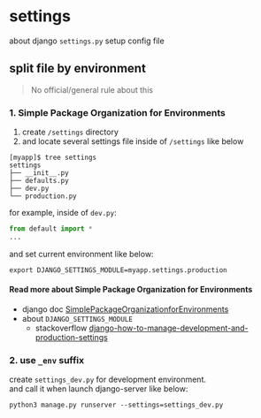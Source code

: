 # settings

about django `settings.py` setup config file

## split file by environment

> No official/general rule about this

### 1. Simple Package Organization for Environments

1. create `/settings` directory
2. and locate several settings file inside of `/settings` like below

```shell
[myapp]$ tree settings
settings
├── __init__.py
├── defaults.py
├── dev.py
└── production.py
```

for example, inside of `dev.py`:

```python
from default import *
...
```

and set current environment like below:

```shell
export DJANGO_SETTINGS_MODULE=myapp.settings.production
```

#### Read more about Simple Package Organization for Environments

- django doc [SimplePackageOrganizationforEnvironments](https://code.djangoproject.com/wiki/SplitSettings#SimplePackageOrganizationforEnvironments)
- about `DJANGO_SETTINGS_MODULE`
  - stackoverflow [django-how-to-manage-development-and-production-settings](https://stackoverflow.com/questions/10664244/django-how-to-manage-development-and-production-settings)

### 2. use `_env` suffix

create `settings_dev.py` for development environment.  
and call it when launch django-server like below:

```shell
python3 manage.py runserver --settings=settings_dev.py
```

